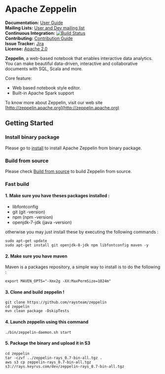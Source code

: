 # Apache Zeppelin

**Documentation:** [User Guide](http://zeppelin.apache.org/docs/latest/index.html)<br/>
**Mailing Lists:** [User and Dev mailing list](http://zeppelin.apache.org/community.html)<br/>
**Continuous Integration:** [![Build Status](https://travis-ci.org/apache/zeppelin.svg?branch=master)](https://travis-ci.org/apache/zeppelin) <br/>
**Contributing:** [Contribution Guide](https://zeppelin.apache.org/contribution/contributions.html)<br/>
**Issue Tracker:** [Jira](https://issues.apache.org/jira/browse/ZEPPELIN)<br/>
**License:** [Apache 2.0](https://github.com/apache/zeppelin/blob/master/LICENSE)


**Zeppelin**, a web-based notebook that enables interactive data analytics. You can make beautiful data-driven, interactive and collaborative documents with SQL, Scala and more.

Core feature:
   * Web based notebook style editor.
   * Built-in Apache Spark support


To know more about Zeppelin, visit our web site [http://zeppelin.apache.org](http://zeppelin.apache.org)


## Getting Started

### Install binary package
Please go to [install](http://zeppelin.apache.org/docs/snapshot/install/install.html) to install Apache Zeppelin from binary package.

### Build from source
Please check [Build from source](http://zeppelin.apache.org/docs/snapshot/install/build.html) to build Zeppelin from source.

### Fast build

#### 1. Make sure you have theses packages installed :

* libfontconfig
* git (git -version)
* npm (npm -version)
* openjdk-7-jdk (java -version)

otherwise you may just install these by executing the following commands :

    sudo apt-get update
    sudo apt-get install git openjdk-8-jdk npm libfontconfig maven -y 

#### 2. Make sure you have maven

Maven is a packages repository, a simple way to install is to do the following :  

    export MAVEN_OPTS="-Xmx2g -XX:MaxPermSize=1024m"

#### 3. Clone and build zeppelin !


    git clone https://github.com/raysteam/zeppelin
    cd zeppelin
    mvn clean package -DskipTests

#### 4. Launch zeppelin using this command


    ./bin/zeppelin-daemon.sh start

#### 5. Package the binary and upload it in S3


    cd zeppelin
    tar -czvf ../zeppelin-rays_0.7-bin-all.tgz . 
    aws s3 cp zeppelin-rays_0.7-bin-all.tgz s3://rays.keyrus.com/dev/zeppelin-rays_0.7-bin-all.tgz
